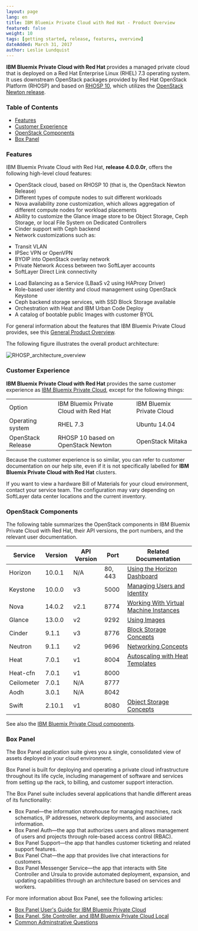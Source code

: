 ```yaml
---
layout: page
lang: en
title: IBM Bluemix Private Cloud with Red Hat - Product Overview
featured: false
weight: 10
tags: [getting started, release, features, overview]
dateAdded: March 31, 2017
author: Leslie Lundquist
---
```


**IBM Bluemix Private Cloud with Red Hat** provides a managed private cloud that is deployed on a Red Hat Enterprise Linux (RHEL) 7.3 operating system. It uses downstream OpenStack packages provided by Red Hat OpenStack Platform (RHOSP) and based on [RHOSP 10](https://access.redhat.com/documentation/en/red-hat-openstack-platform/?version=10), which utilizes the [OpenStack Newton release](https://releases.openstack.org/newton/index.html#).

### Table of Contents
 * [Features](#features)
 * [Customer Experience](#customer-experience)
 * [OpenStack Components](#openstack-components)
 * [Box Panel](#box-panel)


### Features

IBM Bluemix Private Cloud with Red Hat, **release 4.0.0.0r**, offers the following high-level cloud features:

 * OpenStack cloud, based on RHOSP 10 (that is, the OpenStack Newton Release)
 * Different types of compute nodes to suit different workloads
 * Nova availability zone customization, which allows aggregation of different compute nodes for workload placements
 * Ability to customize the Glance image store to be Object Storage, Ceph Storage, or local File System on Dedicated Controllers
 * Cinder support with Ceph backend
 * Network customizations such as:
  - Transit VLAN
  - IPSec VPN or OpenVPN
  - BYOIP into OpenStack overlay network
  - Private Network Access between two SoftLayer accounts
  - SoftLayer Direct Link connectivity
 * Load Balancing as a Service (LBaaS v2 using HAProxy Driver)
 * Role-based user identity and cloud management using OpenStack Keystone
 * Ceph backend storage services, with SSD Block Storage available
 * Orchestration with Heat and IBM Urban Code Deploy
 * A catalog of bootable public Images with customer BYOL

For general information about the features that IBM Bluemix Private Cloud provides, see this [General Product Overview](http://ibm-blue-box-help.github.io/help-documentation/gettingstarted/commontech/general_product_overview/).

The following figure illustrates the overall product architecture:

![RHOSP_architecture_overview]({{site.baseurl}}/img/RSHOSP_Product_Overview.png)


### Customer Experience

**IBM Bluemix Private Cloud with Red Hat** provides the same customer experience as [IBM Bluemix Private Cloud](http://ibm-blue-box-help.github.io/help-documentation/gettingstarted/commontech/general_product_overview/), except for the following things:

<table>
    <tr>
        <td>Option</td>
        <td>IBM Bluemix Private Cloud with Red Hat</td>
        <td>IBM Bluemix Private Cloud</td>
    </tr>
    <tr>
        <td>Operating system</td>
        <td>RHEL 7.3</td>
        <td>Ubuntu 14.04</td>
    </tr>
    <tr>
        <td>OpenStack Release</td>
        <td>RHOSP 10 based on OpenStack Newton</td>
        <td>OpenStack Mitaka</td>
    </tr>
</table>

Because the customer experience is so similar, you can refer to customer documentation on our help site, even if it is not specifically labelled for **IBM Bluemix Private Cloud with Red Hat** clusters.

If you want to view a hardware Bill of Materials for your cloud environment, contact your service team. The configuration may vary depending on SoftLayer data center locations and the current inventory.

### OpenStack Components

The following table summarizes the OpenStack components in IBM Bluemix Private Cloud with Red Hat, their API versions, the port numbers, and the relevant user documentation. 

| Service    | Version   | API Version | Port    | Related Documentation  |
|------------|-----------|-------------|---------|----------------|
| Horizon    | 10.0.1    |  N/A    | 80, 443 | [Using the Horizon Dashboard](http://ibm-blue-box-help.github.io/help-documentation/horizon/) |
| Keystone   | 10.0.0    |  v3     | 5000    | [Managing Users and Identity](http://ibm-blue-box-help.github.io/help-documentation/nova/) |
| Nova       | 14.0.2   |   v2.1   | 8774    | [Working With Virtual Machine Instances](http://ibm-blue-box-help.github.io/help-documentation/keystone/) |
| Glance     | 13.0.0    |   v2   | 9292    | [Using Images](http://ibm-blue-box-help.github.io/help-documentation/glance/) |
| Cinder     | 9.1.1    |   v3  | 8776    | [Block Storage Concepts](http://ibm-blue-box-help.github.io/help-documentation/cinder/) |
| Neutron    | 9.1.1    |  v2   | 9696    | [Networking Concepts](http://ibm-blue-box-help.github.io/help-documentation/neutron/) |
| Heat       | 7.0.1    |  v1   | 8004    | [Autoscaling with Heat Templates](http://ibm-blue-box-help.github.io/help-documentation/heat/) |
| Heat-cfn   | 7.0.1     |  v1  | 8000    |
| Ceilometer | 7.0.1     |  N/A  | 8777    |
| Aodh       | 3.0.1     |  N/A  | 8042    |
| Swift      | 2.10.1    |   v1 | 8080    | [Object Storage Concepts](http://ibm-blue-box-help.github.io/help-documentation/openstack/userdocs/openstack-storage-concepts/) |
 

See also the [IBM Bluemix Private Cloud components](http://ibm-blue-box-help.github.io/help-documentation/gettingstarted/commontech/blue-box-cloud-components/).

### Box Panel

The Box Panel application suite gives you a single, consolidated view of assets deployed in your cloud environment. 

Box Panel is built for deploying and operating a private cloud infrastructure throughout its life cycle, including management of software and services from setting up the rack, to billing, and customer support interaction.

The Box Panel suite includes several applications that handle different areas of its functionality:

* Box Panel—the information storehouse for managing machines, rack schematics, IP addresses, network deployments, and associated information.
* Box Panel Auth—the app that authorizes users and allows management of users and projects through role-based access control (RBAC).
* Box Panel Support—the app that handles customer ticketing and related support features.
* Box Panel Chat—the app that provides live chat interactions for customers.
* Box Panel Messenger Service—the app that interacts with Site Controller and Ursula to provide automated deployment, expansion, and updating capabilities through an architecture based on services and workers.

For more information about Box Panel, see the following articles:

* [Box Panel User's Guide for IBM Bluemix Private Cloud](http://ibm-blue-box-help.github.io/help-documentation/gettingstarted/userguides/Box_Panel/)
* [Box Panel, Site Controller, and IBM Bluemix Private Cloud Local](http://ibm-blue-box-help.github.io/help-documentation/gettingstarted/userguides/Eternal_Blue-ish_Triangle/)
* [Common Adminstrative Questions](http://ibm-blue-box-help.github.io/help-documentation/gettingstarted/)
